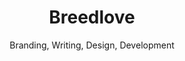 ---
title: Breedlove
subtitle: Branding, Writing, Design, Development 
slides:
    - breedlove-print
hash: breedlove
---
